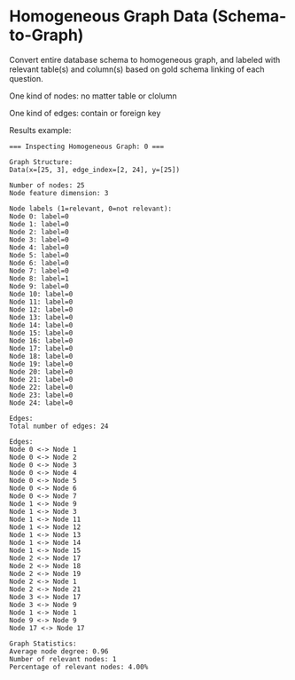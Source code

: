 # Homogeneous Graph Data (Schema-to-Graph)

Convert entire database schema to homogeneous graph, and labeled with relevant table(s) and column(s) based on gold schema linking of each question.

One kind of nodes: no matter table or clolumn

One kind of edges: contain or foreign key

Results example:

```
=== Inspecting Homogeneous Graph: 0 ===

Graph Structure:
Data(x=[25, 3], edge_index=[2, 24], y=[25])

Number of nodes: 25
Node feature dimension: 3

Node labels (1=relevant, 0=not relevant):
Node 0: label=0
Node 1: label=0
Node 2: label=0
Node 3: label=0
Node 4: label=0
Node 5: label=0
Node 6: label=0
Node 7: label=0
Node 8: label=1
Node 9: label=0
Node 10: label=0
Node 11: label=0
Node 12: label=0
Node 13: label=0
Node 14: label=0
Node 15: label=0
Node 16: label=0
Node 17: label=0
Node 18: label=0
Node 19: label=0
Node 20: label=0
Node 21: label=0
Node 22: label=0
Node 23: label=0
Node 24: label=0

Edges:
Total number of edges: 24

Edges:
Node 0 <-> Node 1
Node 0 <-> Node 2
Node 0 <-> Node 3
Node 0 <-> Node 4
Node 0 <-> Node 5
Node 0 <-> Node 6
Node 0 <-> Node 7
Node 1 <-> Node 9
Node 1 <-> Node 3
Node 1 <-> Node 11
Node 1 <-> Node 12
Node 1 <-> Node 13
Node 1 <-> Node 14
Node 1 <-> Node 15
Node 2 <-> Node 17
Node 2 <-> Node 18
Node 2 <-> Node 19
Node 2 <-> Node 1
Node 2 <-> Node 21
Node 3 <-> Node 17
Node 3 <-> Node 9
Node 1 <-> Node 1
Node 9 <-> Node 9
Node 17 <-> Node 17

Graph Statistics:
Average node degree: 0.96
Number of relevant nodes: 1
Percentage of relevant nodes: 4.00%
```